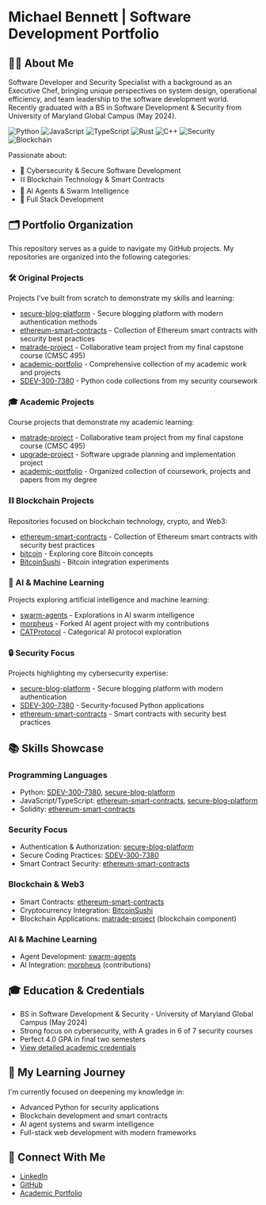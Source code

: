 # Michael Bennett | Software Development Portfolio

## 👨‍💻 About Me
Software Developer and Security Specialist with a background as an Executive Chef, bringing unique perspectives on system design, operational efficiency, and team leadership to the software development world. Recently graduated with a BS in Software Development & Security from University of Maryland Global Campus (May 2024). 

![Python](https://img.shields.io/badge/Python-3776AB?style=for-the-badge&logo=python&logoColor=white)
![JavaScript](https://img.shields.io/badge/JavaScript-F7DF1E?style=for-the-badge&logo=javascript&logoColor=black)
![TypeScript](https://img.shields.io/badge/TypeScript-007ACC?style=for-the-badge&logo=typescript&logoColor=white)
![Rust](https://img.shields.io/badge/Rust-000000?style=for-the-badge&logo=rust&logoColor=white)
![C++](https://img.shields.io/badge/C++-00599C?style=for-the-badge&logo=cplusplus&logoColor=white)
![Security](https://img.shields.io/badge/Security-FF0000?style=for-the-badge&logo=shield&logoColor=white)
![Blockchain](https://img.shields.io/badge/Blockchain-121D33?style=for-the-badge&logo=bitcoin&logoColor=white)

Passionate about:
- 🔐 Cybersecurity & Secure Software Development
- ⛓️ Blockchain Technology & Smart Contracts
- 🤖 AI Agents & Swarm Intelligence
- 🧩 Full Stack Development

## 🗂️ Portfolio Organization
This repository serves as a guide to navigate my GitHub projects. My repositories are organized into the following categories:

### 🛠️ Original Projects
Projects I've built from scratch to demonstrate my skills and learning:

- [secure-blog-platform](https://github.com/mbennett-labs/secure-blog-platform) - Secure blogging platform with modern authentication methods
- [ethereum-smart-contracts](https://github.com/mbennett-labs/ethereum-smart-contracts) - Collection of Ethereum smart contracts with security best practices
- [matrade-project](https://github.com/mbennett-labs/matrade-project) - Collaborative team project from my final capstone course (CMSC 495)
- [academic-portfolio](https://github.com/mbennett-labs/academic-portfolio) - Comprehensive collection of my academic work and projects
- [SDEV-300-7380](https://github.com/mbennett-labs/SDEV-300-7380) - Python code collections from my security coursework

### 🎓 Academic Projects
Course projects that demonstrate my academic learning:

- [matrade-project](https://github.com/mbennett-labs/matrade-project) - Collaborative team project from my final capstone course (CMSC 495)
- [upgrade-project](https://github.com/mbennett-labs/upgrade-project) - Software upgrade planning and implementation project
- [academic-portfolio](https://github.com/mbennett-labs/academic-portfolio) - Organized collection of coursework, projects and papers from my degree

### ⛓️ Blockchain Projects
Repositories focused on blockchain technology, crypto, and Web3:

- [ethereum-smart-contracts](https://github.com/mbennett-labs/ethereum-smart-contracts) - Collection of Ethereum smart contracts with security best practices
- [bitcoin](https://github.com/mbennett-labs/bitcoin) - Exploring core Bitcoin concepts
- [BitcoinSushi](https://github.com/mbennett-labs/BitcoinSushi) - Bitcoin integration experiments

### 🤖 AI & Machine Learning
Projects exploring artificial intelligence and machine learning:

- [swarm-agents](https://github.com/mbennett-labs/swarm-agents) - Explorations in AI swarm intelligence
- [morpheus](https://github.com/mbennett-labs/morpheus) - Forked AI agent project with my contributions
- [CATProtocol](https://github.com/mbennett-labs/CATProtocol) - Categorical AI protocol exploration

### 🔒 Security Focus
Projects highlighting my cybersecurity expertise:

- [secure-blog-platform](https://github.com/mbennett-labs/secure-blog-platform) - Secure blogging platform with modern authentication
- [SDEV-300-7380](https://github.com/mbennett-labs/SDEV-300-7380) - Security-focused Python applications
- [ethereum-smart-contracts](https://github.com/mbennett-labs/ethereum-smart-contracts) - Smart contracts with security best practices

## 📚 Skills Showcase

### Programming Languages
- Python: [SDEV-300-7380](https://github.com/mbennett-labs/SDEV-300-7380), [secure-blog-platform](https://github.com/mbennett-labs/secure-blog-platform)
- JavaScript/TypeScript: [ethereum-smart-contracts](https://github.com/mbennett-labs/ethereum-smart-contracts), [secure-blog-platform](https://github.com/mbennett-labs/secure-blog-platform)
- Solidity: [ethereum-smart-contracts](https://github.com/mbennett-labs/ethereum-smart-contracts)

### Security Focus
- Authentication & Authorization: [secure-blog-platform](https://github.com/mbennett-labs/secure-blog-platform)
- Secure Coding Practices: [SDEV-300-7380](https://github.com/mbennett-labs/SDEV-300-7380)
- Smart Contract Security: [ethereum-smart-contracts](https://github.com/mbennett-labs/ethereum-smart-contracts)

### Blockchain & Web3
- Smart Contracts: [ethereum-smart-contracts](https://github.com/mbennett-labs/ethereum-smart-contracts)
- Cryptocurrency Integration: [BitcoinSushi](https://github.com/mbennett-labs/BitcoinSushi)
- Blockchain Applications: [matrade-project](https://github.com/mbennett-labs/matrade-project) (blockchain component)

### AI & Machine Learning
- Agent Development: [swarm-agents](https://github.com/mbennett-labs/swarm-agents)
- AI Integration: [morpheus](https://github.com/mbennett-labs/morpheus) (contributions)

## 🎓 Education & Credentials
- BS in Software Development & Security - University of Maryland Global Campus (May 2024)
- Strong focus on cybersecurity, with A grades in 6 of 7 security courses
- Perfect 4.0 GPA in final two semesters
- [View detailed academic credentials](https://github.com/mbennett-labs/academic-portfolio/blob/main/education-transcript-md.md)

## 🌱 My Learning Journey
I'm currently focused on deepening my knowledge in:
- Advanced Python for security applications
- Blockchain development and smart contracts
- AI agent systems and swarm intelligence
- Full-stack web development with modern frameworks

## 🔗 Connect With Me
- [LinkedIn](https://www.linkedin.com/in/michael-bennett-a29a93103/)
- [GitHub](https://github.com/mbennett-labs)
- [Academic Portfolio](https://github.com/mbennett-labs/academic-portfolio)

